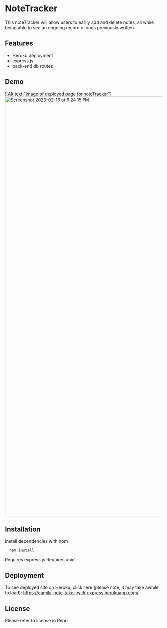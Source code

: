# NoteTracker

This noteTracker will allow users to easily add and delete notes, all while being able to see an ongoing record of ones previously written.

## Features

- Heroku deployment
- express.js
- back-end db routes

## Demo

![Alt text "image of deployed page for noteTracker"]
<img width="1348" alt="Screenshot 2023-02-16 at 6 24 15 PM" src="https://user-images.githubusercontent.com/115678318/219511738-ce9b7e48-e622-4426-bcd4-eb101e57dcef.png">


## Installation

Install dependencies with npm

```cmd-line
  npm install
```

Requires express.js
Requires uuid

## Deployment

To see deployed site on Heroku, click here (please note, it may take awhile to load):
https://camila-note-taker-with-express.herokuapp.com/

## License

Please refer to license in Repo.
